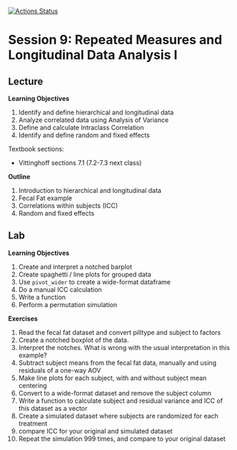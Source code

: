 <!-- badges: start -->
[![Actions Status](https://github.com/waldronbios2/session9/workflows/build/badge.svg)](https://github.com/waldronbios2/templatesession/actions)
<!-- badges: end -->

# Session 9: Repeated Measures and Longitudinal Data Analysis I

## Lecture

**Learning Objectives**

1. Identify and define hierarchical and longitudinal data
2. Analyze correlated data using Analysis of Variance
3. Define and calculate Intraclass Correlation
4. Identify and define random and fixed effects

Textbook sections:

* Vittinghoff sections 7.1 (7.2-7.3 next class)

**Outline**

1. Introduction to hierarchical and longitudinal data
2. Fecal Fat example
3. Correlations within subjects (ICC)
4. Random and fixed effects

## Lab

**Learning Objectives**

1. Create and interpret a notched barplot
2. Create spaghetti / line plots for grouped data
3. Use `pivot_wider` to create a wide-format dataframe
4. Do a manual ICC calculation
5. Write a function
6. Perform a permutation simulation

**Exercises**

1. Read the fecal fat dataset and convert pilltype and subject to factors
2. Create a notched boxplot of the data.
3. Interpret the notches. What is wrong with the usual interpretation in this example?
4. Subtract subject means from the fecal fat data, manually and using residuals of a one-way AOV
5. Make line plots for each subject, with and without subject mean centering
6. Convert to a wide-format dataset and remove the subject column
7. Write a function to calculate subject and residual variance and ICC of this dataset as a vector
8. Create a simulated dataset where subjects are randomized for each treatment
9. compare ICC for your original and simulated dataset
10. Repeat the simulation 999 times, and compare to your original dataset
